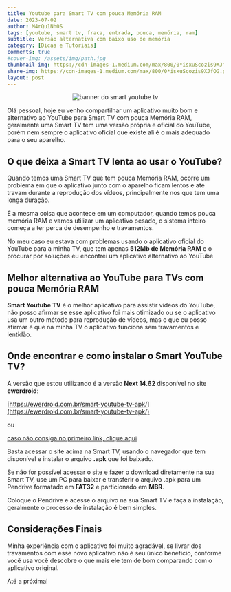 ```yaml
---
title: Youtube para Smart TV com pouca Memória RAM
date: 2023-07-02
author: M4rQu1Nh0S
tags: [youtube, smart tv, fraca, entrada, pouca, memória, ram]
subtitle: Versão alternativa com baixo uso de memória
category: [Dicas e Tutoriais]
comments: true
#cover-img: /assets/img/path.jpg
thumbnail-img: https://cdn-images-1.medium.com/max/800/0*isxuScozis9XJfOG.png
share-img: https://cdn-images-1.medium.com/max/800/0*isxuScozis9XJfOG.png
layout: post
---
```


<p align='center'><img alt='banner do smart youtube tv' src="https://cdn-images-1.medium.com/max/800/0*isxuScozis9XJfOG.png"/></p>
Olá pessoal, hoje eu venho compartilhar um aplicativo muito bom e alternativo ao YouTube para Smart TV com pouca Memória RAM, geralmente uma Smart TV tem uma versão própria e oficial do YouTube, porém nem sempre o aplicativo oficial que existe ali é o mais adequado para o seu aparelho.

## O que deixa a Smart TV lenta ao usar o YouTube?

Quando temos uma Smart TV que tem pouca Memória RAM, ocorre um problema em que o aplicativo junto com o aparelho ficam lentos e até travam durante a reprodução dos vídeos, principalmente nos que tem uma longa duração.

É a mesma coisa que acontece em um computador, quando temos pouca memória RAM e vamos utilizar um aplicativo pesado, o sistema inteiro começa a ter perca de desempenho e travamentos.

No meu caso eu estava com problemas usando o aplicativo oficial do YouTube para a minha TV, que tem apenas **512Mb de Memória RAM** e o procurar por soluções eu encontrei um aplicativo alternativo ao YouTube

## Melhor alternativa ao YouTube para TVs com pouca Memória RAM

**Smart Youtube TV** é o melhor aplicativo para assistir vídeos do YouTube, não posso afirmar se esse aplicativo foi mais otimizado ou se o aplicativo usa um outro método para reprodução de vídeos, mas o que eu posso afirmar é que na minha TV o aplicativo funciona sem travamentos e lentidão.

## Onde encontrar e como instalar o Smart YouTube TV?

A versão que estou utilizando é a versão **Next 14.62** disponível no site **ewerdroid**:

[https://ewerdroid.com.br/smart-youtube-tv-apk/](https://ewerdroid.com.br/smart-youtube-tv-apk/)

ou

[caso não consiga no primeiro link, clique aqui](https://www.mediafire.com/file/12nox0cdt185x9x/STubeNext_stbeta_v14_64_ewerdroid_com.apk/file)

Basta acessar o site acima na Smart TV, usando o navegador que tem disponível e instalar o arquivo **.apk** que foi baixado.

Se não for possível acessar o site e fazer o download diretamente na sua Smart TV, use um PC para baixar e transferir o arquivo .apk para um Pendrive formatado em **FAT32** e particionado em **MBR**.

Coloque o Pendrive e acesse o arquivo na sua Smart TV e faça a instalação, geralmente o processo de instalação é bem simples.

## Considerações Finais

Minha experiência com o aplicativo foi muito agradável, se livrar dos travamentos com esse novo aplicativo não é seu único beneficio, conforme você usa você descobre o que mais ele tem de bom comparando com o aplicativo original.

Até a próxima!

